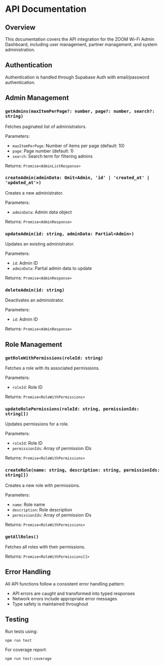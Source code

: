 # API Documentation

## Overview
This documentation covers the API integration for the ZOOM Wi-Fi Admin Dashboard, including user management, partner management, and system administration.

## Authentication
Authentication is handled through Supabase Auth with email/password authentication.

## Admin Management

### `getAdmins(maxItemPerPage?: number, page?: number, search?: string)`
Fetches paginated list of administrators.

Parameters:
- `maxItemPerPage`: Number of items per page (default: 10)
- `page`: Page number (default: 1)
- `search`: Search term for filtering admins

Returns: `Promise<AdminListResponse>`

### `createAdmin(adminData: Omit<Admin, 'id' | 'created_at' | 'updated_at'>)`
Creates a new administrator.

Parameters:
- `adminData`: Admin data object

Returns: `Promise<AdminResponse>`

### `updateAdmin(id: string, adminData: Partial<Admin>)`
Updates an existing administrator.

Parameters:
- `id`: Admin ID
- `adminData`: Partial admin data to update

Returns: `Promise<AdminResponse>`

### `deleteAdmin(id: string)`
Deactivates an administrator.

Parameters:
- `id`: Admin ID

Returns: `Promise<AdminResponse>`

## Role Management

### `getRoleWithPermissions(roleId: string)`
Fetches a role with its associated permissions.

Parameters:
- `roleId`: Role ID

Returns: `Promise<RoleWithPermissions>`

### `updateRolePermissions(roleId: string, permissionIds: string[])`
Updates permissions for a role.

Parameters:
- `roleId`: Role ID
- `permissionIds`: Array of permission IDs

Returns: `Promise<RoleWithPermissions>`

### `createRole(name: string, description: string, permissionIds: string[])`
Creates a new role with permissions.

Parameters:
- `name`: Role name
- `description`: Role description
- `permissionIds`: Array of permission IDs

Returns: `Promise<RoleWithPermissions>`

### `getAllRoles()`
Fetches all roles with their permissions.

Returns: `Promise<RoleWithPermissions[]>`

## Error Handling
All API functions follow a consistent error handling pattern:
- API errors are caught and transformed into typed responses
- Network errors include appropriate error messages
- Type safety is maintained throughout

## Testing
Run tests using:
```bash
npm run test
```

For coverage report:
```bash
npm run test:coverage
```